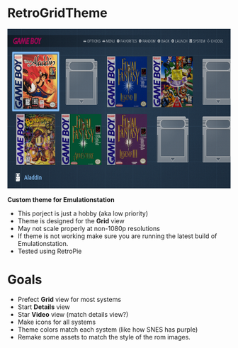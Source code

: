 # RetroGridTheme

<a href="url"><img src="https://raw.githubusercontent.com/androido7/RetroGridTheme/main/Preview.png"   width="640" height="360" ></a>

**Custom theme for Emulationstation**

- This porject is just a hobby (aka low priority) 
- Theme is designed for the **Grid** view
- May not scale properly at non-1080p resolutions
- If theme is not working make sure you are running the latest build of Emulationstation. 
- Tested using RetroPie

# Goals

- Prefect **Grid** view for most systems
- Start **Details** view 
- Star **Video** view (match details view?)
- Make icons for all systems
- Theme colors match each system (like how SNES has purple)
- Remake some assets to match the style of the rom images.
